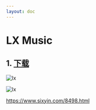 ```yaml
---
layout: doc
---
```


# LX Music

## 1. [下载](https://lxmusic.toside.cn/)

  ![lx](/lx_01.png)
  
  ![lx](/lx_02.png)

https://www.sixyin.com/8498.html
